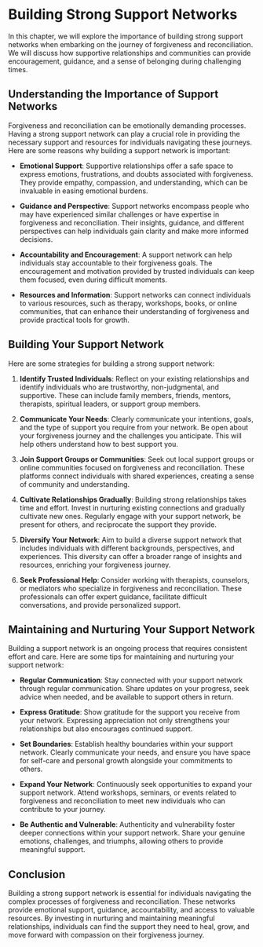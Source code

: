 Building Strong Support Networks
=========================================

In this chapter, we will explore the importance of building strong support networks when embarking on the journey of forgiveness and reconciliation. We will discuss how supportive relationships and communities can provide encouragement, guidance, and a sense of belonging during challenging times.

**Understanding the Importance of Support Networks**
----------------------------------------------------

Forgiveness and reconciliation can be emotionally demanding processes. Having a strong support network can play a crucial role in providing the necessary support and resources for individuals navigating these journeys. Here are some reasons why building a support network is important:

* **Emotional Support**: Supportive relationships offer a safe space to express emotions, frustrations, and doubts associated with forgiveness. They provide empathy, compassion, and understanding, which can be invaluable in easing emotional burdens.

* **Guidance and Perspective**: Support networks encompass people who may have experienced similar challenges or have expertise in forgiveness and reconciliation. Their insights, guidance, and different perspectives can help individuals gain clarity and make more informed decisions.

* **Accountability and Encouragement**: A support network can help individuals stay accountable to their forgiveness goals. The encouragement and motivation provided by trusted individuals can keep them focused, even during difficult moments.

* **Resources and Information**: Support networks can connect individuals to various resources, such as therapy, workshops, books, or online communities, that can enhance their understanding of forgiveness and provide practical tools for growth.

**Building Your Support Network**
---------------------------------

Here are some strategies for building a strong support network:

1. **Identify Trusted Individuals**: Reflect on your existing relationships and identify individuals who are trustworthy, non-judgmental, and supportive. These can include family members, friends, mentors, therapists, spiritual leaders, or support group members.

2. **Communicate Your Needs**: Clearly communicate your intentions, goals, and the type of support you require from your network. Be open about your forgiveness journey and the challenges you anticipate. This will help others understand how to best support you.

3. **Join Support Groups or Communities**: Seek out local support groups or online communities focused on forgiveness and reconciliation. These platforms connect individuals with shared experiences, creating a sense of community and understanding.

4. **Cultivate Relationships Gradually**: Building strong relationships takes time and effort. Invest in nurturing existing connections and gradually cultivate new ones. Regularly engage with your support network, be present for others, and reciprocate the support they provide.

5. **Diversify Your Network**: Aim to build a diverse support network that includes individuals with different backgrounds, perspectives, and experiences. This diversity can offer a broader range of insights and resources, enriching your forgiveness journey.

6. **Seek Professional Help**: Consider working with therapists, counselors, or mediators who specialize in forgiveness and reconciliation. These professionals can offer expert guidance, facilitate difficult conversations, and provide personalized support.

**Maintaining and Nurturing Your Support Network**
--------------------------------------------------

Building a support network is an ongoing process that requires consistent effort and care. Here are some tips for maintaining and nurturing your support network:

* **Regular Communication**: Stay connected with your support network through regular communication. Share updates on your progress, seek advice when needed, and be available to support others in return.

* **Express Gratitude**: Show gratitude for the support you receive from your network. Expressing appreciation not only strengthens your relationships but also encourages continued support.

* **Set Boundaries**: Establish healthy boundaries within your support network. Clearly communicate your needs, and ensure you have space for self-care and personal growth alongside your commitments to others.

* **Expand Your Network**: Continuously seek opportunities to expand your support network. Attend workshops, seminars, or events related to forgiveness and reconciliation to meet new individuals who can contribute to your journey.

* **Be Authentic and Vulnerable**: Authenticity and vulnerability foster deeper connections within your support network. Share your genuine emotions, challenges, and triumphs, allowing others to provide meaningful support.

**Conclusion**
--------------

Building a strong support network is essential for individuals navigating the complex processes of forgiveness and reconciliation. These networks provide emotional support, guidance, accountability, and access to valuable resources. By investing in nurturing and maintaining meaningful relationships, individuals can find the support they need to heal, grow, and move forward with compassion on their forgiveness journey.

